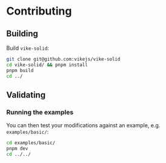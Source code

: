 # Contributing

## Building

Build `vike-solid`:

```bash
git clone git@github.com:vikejs/vike-solid
cd vike-solid/ && pnpm install
pnpm build
cd ../
```

## Validating

### Running the examples

You can then test your modifications against an example, e.g. `examples/basic/`:

```bash
cd examples/basic/
pnpm dev
cd ../../
```
